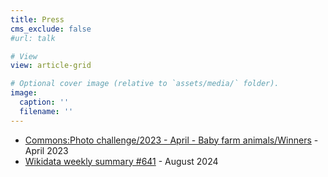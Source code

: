 ```yaml
---
title: Press
cms_exclude: false
#url: talk

# View
view: article-grid

# Optional cover image (relative to `assets/media/` folder).
image:
  caption: ''
  filename: ''
---
```


- [Commons:Photo challenge/2023 - April - Baby farm animals/Winners](https://commons.wikimedia.org/wiki/Commons:Photo_challenge/2023_-_April_-_Baby_farm_animals/Winners) - April 2023
- [Wikidata weekly summary #641](https://www.wikidata.org/wiki/Wikidata:Project_chat#Wikidata_weekly_summary_#641) - August 2024
